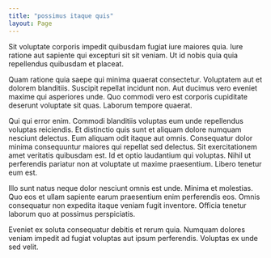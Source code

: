 ```yaml
---
title: "possimus itaque quis"
layout: Page
---
```

Sit voluptate corporis impedit quibusdam fugiat iure maiores quia. Iure ratione aut sapiente qui excepturi sit sit veniam. Ut id nobis quia quia repellendus quibusdam et placeat.
 Quam ratione quia saepe qui minima quaerat consectetur. Voluptatem aut et dolorem blanditiis. Suscipit repellat incidunt non. Aut ducimus vero eveniet maxime qui asperiores unde. Quo commodi vero est corporis cupiditate deserunt voluptate sit quas. Laborum tempore quaerat.
 Qui qui error enim. Commodi blanditiis voluptas eum unde repellendus voluptas reiciendis. Et distinctio quis sunt et aliquam dolore numquam nesciunt delectus. Eum aliquam odit itaque aut omnis. Consequatur dolor minima consequuntur maiores qui repellat sed delectus.
Sit exercitationem amet veritatis quibusdam est. Id et optio laudantium qui voluptas. Nihil ut perferendis pariatur non at voluptate ut maxime praesentium. Libero tenetur eum est.
 Illo sunt natus neque dolor nesciunt omnis est unde. Minima et molestias. Quo eos et ullam sapiente earum praesentium enim perferendis eos. Omnis consequatur non expedita itaque veniam fugit inventore. Officia tenetur laborum quo at possimus perspiciatis.
 Eveniet ex soluta consequatur debitis et rerum quia. Numquam dolores veniam impedit ad fugiat voluptas aut ipsum perferendis. Voluptas ex unde sed velit.
